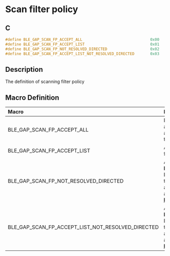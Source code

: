 # Scan filter policy

## C

```c
#define BLE_GAP_SCAN_FP_ACCEPT_ALL                              0x00
#define BLE_GAP_SCAN_FP_ACCEPT_LIST                             0x01
#define BLE_GAP_SCAN_FP_NOT_RESOLVED_DIRECTED                   0x02
#define BLE_GAP_SCAN_FP_ACCEPT_LIST_NOT_RESOLVED_DIRECTED       0x03
```

## Description

The definition of scanning filter policy

## Macro Definition

|Macro|Description|
|:---|:---|
|BLE_GAP_SCAN_FP_ACCEPT_ALL|Default setting. Accept all advertising except directed advertising packets not addressed to this device.|
|BLE_GAP_SCAN_FP_ACCEPT_LIST|Accept only advertisement packets from devices in the filter accept list.|
|BLE_GAP_SCAN_FP_NOT_RESOLVED_DIRECTED|Accept advertising packets like **BLE_GAP_SCAN_FP_ACCEPT_ALL**.                                                                                 Directed advertising PDUs where the TargetA is a resolvable private address that cannot be resolved are also accepted.                                                                                 Valid only for **[BLE_GAP_SetExtScanningParams](GUID-6BD05B3D-1F02-46F8-9FFA-B94383AEE5EC.md)**.|
|BLE_GAP_SCAN_FP_ACCEPT_LIST_NOT_RESOLVED_DIRECTED|Accept advertising packets like **BLE_GAP_SCAN_FP_ACCEPT_LIST**.                                                                                 Directed advertising PDUs where the TargetA is a resolvable private address that cannot be resolved are also accepted.                                                                                 Valid only for **[BLE_GAP_SetExtScanningParams](GUID-6BD05B3D-1F02-46F8-9FFA-B94383AEE5EC.md)**.|
